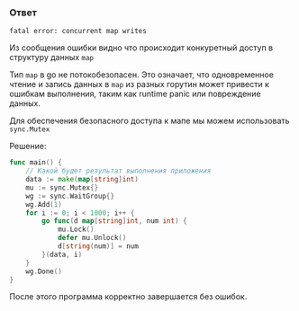 ### Ответ

```text
fatal error: concurrent map writes
```
Из сообщения ошибки видно что происходит конкуретный доступ в структуру данных `map`

Тип `map` в go не потокобезопасен. Это означает, что одновременное чтение и запись данных в `map` из разных горутин может привести к ошибкам выполнения, таким как runtime panic или повреждение данных.

Для обеспечения безопасного доступа к мапе мы можем использовать `sync.Mutex`

Решение:

```go
func main() {
	// Какой будет результат выполнения приложения
	data := make(map[string]int)
	mu := sync.Mutex{}
	wg := sync.WaitGroup{}
	wg.Add(1)
	for i := 0; i < 1000; i++ {
		go func(d map[string]int, num int) {
			mu.Lock()
			defer mu.Unlock()
			d[string(num)] = num
		}(data, i)
	}
	wg.Done()
}
```

После этого программа корректно завершается без ошибок.